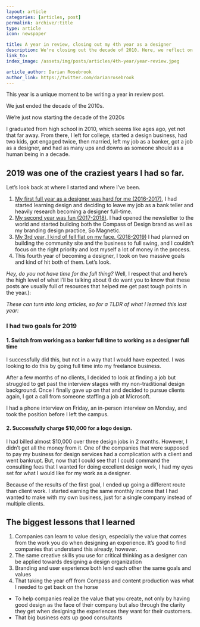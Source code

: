 ```yaml
---
layout: article
categories: [articles, post]
permalink: archive/:title
type: article
icon: newspaper

title: A year in review, closing out my 4th year as a designer
description: We're closing out the decade of 2010. Here, we reflect on the year and the progress made in 2019
link_to:
index_image: /assets/img/posts/articles/4th-year/year-review.jpeg

article_author: Darian Rosebrook
author_link: https://twitter.com/darianrosebrook
---
```

This year is a unique moment to be writing a year in review post.

We just ended the decade of the 2010s.

We’re just now starting the decade of the 2020s

I graduated from high school in 2010, which seems like ages ago, yet not that far away. From there, I left for college, started a design business, had two kids, got engaged twice, then married, left my job as a banker, got a job as a designer, and had as many ups and downs as someone should as a human being in a decade.

## 2019 was one of the craziest years I had so far.
Let’s look back at where I started and where I’ve been.
1. [My first full year as a designer was hard for me (2016-2017)](https://compassofdesign.com/articles/year-zero-my-journey-as-a-designer), I had started learning design and deciding to leave my job as a bank teller and heavily research becoming a designer full-time.
2. [My second year was fun (2017-2018)](https://compassofdesign.com/articles/i-just-completed-two-years-of-moonlighting-as-a-freelance-designer). I had opened the newsletter to the world and started building both the Compass of Design brand as well as my branding design practice, So Magnetic.
3. [My 3rd year, I kind of fell flat on my face. (2018-2019)](https://compassofdesign.com/articles/falling-flat-on-my-face) I had planned on building the community site and the business to full swing, and I couldn’t focus on the right priority and lost myself a lot of money in the process.
4. This fourth year of becoming a designer, I took on two massive goals and kind of hit both of them. Let’s look.

*Hey, do you not have time for the full thing?* Well, I respect that and here’s the high level of what I’ll be talking about (I do want you to know that these posts are usually full of resources that helped me get past tough points in the year.):

*These can turn into long articles, so for a TLDR of what I learned this last year:*

### I had two goals for 2019
#### 1. Switch from working as a banker full time to working as a designer full time
I successfully did this, but not in a way that I would have expected. I was looking to do this by going full time into my freelance business.

After a few months of no clients, I decided to look at finding a job but struggled to get past the interview stages with my non-traditional design background. Once I finally gave up on that and decided to pursue clients again, I got a call from someone staffing a job at Microsoft.

I had a phone interview on Friday, an in-person interview on Monday, and took the position before I left the campus.

#### 2. Successfully charge $10,000 for a logo design.
I had billed almost $10,000 over three design jobs in 2 months. However, I didn’t get all the money from it. One of the companies that were supposed to pay my business for design services had a complication with a client and went bankrupt. But, now that I could see that I could command the consulting fees that I wanted for doing excellent design work, I had my eyes set for what I would like for my work as a designer.

Because of the results of the first goal, I ended up going a different route than client work. I started earning the same monthly income that I had wanted to make with my own business, just for a single company instead of multiple clients.

## The biggest lessons that I learned
1. Companies can learn to value design, especially the value that comes from the work you do when designing an experience. It’s good to find companies that understand this already, however.
2. The same creative skills you use for critical thinking as a designer can be applied towards designing a design organization
3. Branding and user experience both lend each other the same goals and values
4. That taking the year off from Compass and content production was what I needed to get back on the horse

- To help companies realize the value that you create, not only by having good design as the face of their company but also through the clarity they get when designing the experiences they want for their customers.
- That big business eats up good consultants
